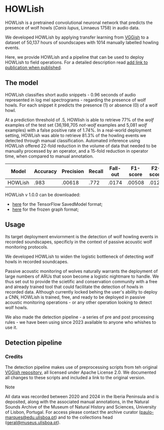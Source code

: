 # HOWLish

HOWLish is a pretrained convolutional neuronal network that predicts the presence of wolf howls (*Canis lupus*, Linnaeus 1758) in audio data. 

We developed HOWLish by applying transfer learning from [VGGish](https://github.com/tensorflow/models/tree/master/research/audioset/vggish) to a dataset of 50,137 hours of soundscapes with 1014 manually labelled howling events. 

Here, we provide HOWLish and a pipeline that can be used to deploy HOWLish to field operations. For a detailed description read <ins>add link to publication when published</ins>.

## The model

HOWLish classifies short audio snippets - 0.96 seconds of audio represented in log mel spectrograms - regarding the presence of wolf howls. For each snippet it predicts the presence (1) or absence (0) of a wolf howl.  

At a prediction threshold of .5, HOWlish is able to retrieve 77% of the *wolf* examples of the test set (36,198,705 *not-wolf* examples and 5,081 *wolf* examples) with a false positive rate of 1.74%. In a real-world deployment setting, HOWLish was able to retrieve 81.3% of the howling events we detected through manual classification. Automated inference using HOWLish offered 22-fold reduction in the volume of data that needed to be manually processed by an operator, and a 15-fold reduction in operator time, when compared to manual annotation.

| Model  | Accuracy | Precision | Recall | Fall-out | F1-score | F2-score | AUC | PRC |
| ------------- | ------------- | ------------- | ------------- | ------------- | ------------- | ------------- | ------------- | ------------- |
| HOWLish  | .983  | .00618  | .772  | .0174  | .00508  | .0123  | .939  | .0897  |

HOWLish v 1.0.0 can be downloaded: 
- [here](https://drive.google.com/file/d/1SdULuhgMdjlN5rLRAPm1dW6M6ASdT6Pp/view?usp=drive_link) for the TensorFlow SavedModel format; 
- [here](https://drive.google.com/file/d/1Sdt5TwN-OteMp7fV7ub9G109d-dSo8du/view?usp=sharing) for the frozen graph format; 

## Usage

Its target deployment enviornment is the detection of wolf howling events in recorded soundscapes, specificly in the context of passive acoustic wolf monitoring protocols.

We developed HOWLish to widen the logistic bottleneck of detecting wolf howls in recorded soundcapes. 

Passive acoustic monitoring of wolves naturally warrants the deployment of large numbers of ARUs that soon become a logistic nightmare to handle. We thus set out to provide the scietific and conservation community with a free and already trained tool that could facilitate the detection of howls in recorded data. Although currently locked behing the user's ability to deploy a CNN, HOWLish is trained, free, and ready to be deployed in passive acoustic monitoring operations - or any other operation looking to detect wolf howls.  

We also made the detection pipeline - a series of pre and post processing rules - we have been using since 2023 available to anyone who whishes to use it. 

## Detection pipeline

### Credits
The detection pipeline makes use of preprocessing scripts from teh original [VGGish repository](https://github.com/tensorflow/models/tree/master/research/audioset/vggish), all licensed under Apache License 2.0. We documented all changes to these scripts and included a link to the original version. 


> [!NOTE]
> All data was recorded between 2020 and 2024 in the Iberia Peninsula and is deposited, along with the associated manual annotations, in the Natural Sounds Archive of the Museum of Natural History and Sciences, University of Lisbon, Portugal. For access please contact the archive curator (paulo-marques@edu.ulisboa.pt) and to the collections head (geral@museus.ulisboa.pt).
